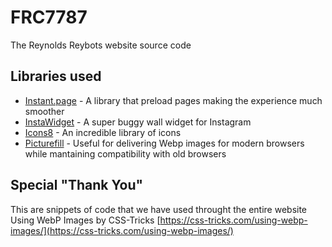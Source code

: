 # FRC7787
The Reynolds Reybots website source code

## Libraries used
- [Instant.page](//instant.page) - A library that preload pages making the experience much smoother
- [InstaWidget](https://instawidget.net) - A super buggy wall widget for Instagram
- [Icons8](https://icons8.com/) - An incredible library of icons
- [Picturefill](https://scottjehl.github.io/picturefill/) - Useful for delivering Webp images for modern browsers while mantaining compatibility with old browsers

## Special "Thank You"
This are snippets of code that we have used throught the entire website
Using WebP Images by CSS-Tricks [https://css-tricks.com/using-webp-images/](https://css-tricks.com/using-webp-images/)